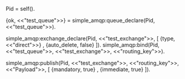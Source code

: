 Pid = self().

{ok, <<"test_queue">>} = simple_amqp:queue_declare(Pid, <<"test_queue">>).

simple_amqp:exchange_declare(Pid, <<"test_exchange">>, [ {type, <<"direct">>}
                                                       , {auto_delete, false}
                                                       ]).
simple_amqp:bind(Pid, <<"test_queue">>, <<"test_exchange">>, <<"routing_key">>).

simple_amqp:publish(Pid, <<"test_exchange">>, <<"routing_key">>, <<"Payload">>, [ {mandatory, true}
                                                                                , {immediate, true}
                                                                                ]).

